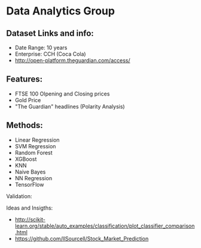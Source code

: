 # Data Analytics Group

## Dataset Links and info: 
- Date Range: 10 years
- Enterprise: CCH (Coca Cola)
- http://open-platform.theguardian.com/access/
  
## Features: 
- FTSE 100 OIpening and Closing prices
- Gold Price
- "The Guardian" headlines (Polarity Analysis)

## Methods:
- Linear Regression
- SVM Regression
- Random Forest
- XGBoost
- KNN
- Naive Bayes
- NN Regression
- TensorFlow

Validation:

Ideas and Insigths:
- http://scikit-learn.org/stable/auto_examples/classification/plot_classifier_comparison.html
- https://github.com/llSourcell/Stock_Market_Prediction
